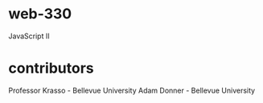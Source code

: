 # web-330
JavaScript II
# contributors
Professor Krasso - Bellevue University
Adam Donner - Bellevue University
